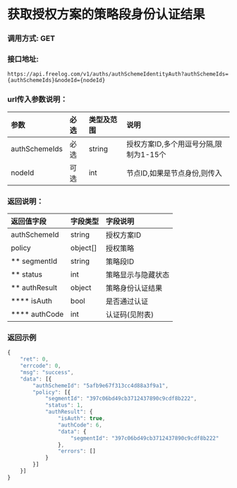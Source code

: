 # 获取授权方案的策略段身份认证结果

### 调用方式: GET

### 接口地址:

```
https://api.freelog.com/v1/auths/authSchemeIdentityAuth?authSchemeIds={authSchemeIds}&nodeId={nodeId}
```

### url传入参数说明：

| 参数 | 必选 | 类型及范围 | 说明 |
| :--- | :--- | :--- | :--- |
|authSchemeIds|必选|string|授权方案ID,多个用逗号分隔,限制为1-15个|
|nodeId|可选|int|节点ID,如果是节点身份,则传入|

### 返回说明：

| 返回值字段 | 字段类型 | 字段说明 |
| :--- | :--- | :--- |
| authSchemeId | string | 授权方案ID |
| policy | object[] | 授权策略 |
| ** segmentId | string | 策略段ID |
| ** status | int | 策略显示与隐藏状态 |
| ** authResult | object | 策略身份认证结果 |
| **** isAuth | bool | 是否通过认证 |
| **** authCode | int | 认证码(见附表) |

### 返回示例

```js
{
	"ret": 0,
	"errcode": 0,
	"msg": "success",
	"data": [{
		"authSchemeId": "5afb9e67f313cc4d88a3f9a1",
		"policy": [{
			"segmentId": "397c06bd49cb3712437890c9cdf8b222",
			"status": 1,
			"authResult": {
				"isAuth": true,
				"authCode": 6,
				"data": {
					"segmentId": "397c06bd49cb3712437890c9cdf8b222"
				},
				"errors": []
			}
		}]
	}]
}
```